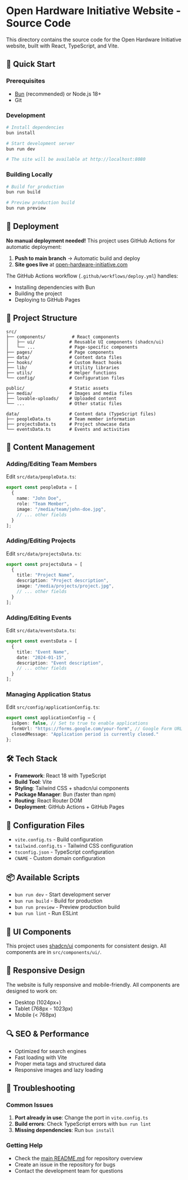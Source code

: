 # Open Hardware Initiative Website - Source Code

This directory contains the source code for the Open Hardware Initiative website, built with React, TypeScript, and Vite.

## 🚀 Quick Start

### Prerequisites
- [Bun](https://bun.sh/) (recommended) or Node.js 18+
- Git

### Development
```bash
# Install dependencies
bun install

# Start development server
bun run dev

# The site will be available at http://localhost:8080
```

### Building Locally
```bash
# Build for production
bun run build

# Preview production build
bun run preview
```

## 🚀 Deployment

**No manual deployment needed!** This project uses GitHub Actions for automatic deployment:

1. **Push to main branch** → Automatic build and deploy
2. **Site goes live** at [open-hardware-initiative.com](https://open-hardware-initiative.com)

The GitHub Actions workflow (`.github/workflows/deploy.yml`) handles:
- Installing dependencies with Bun
- Building the project
- Deploying to GitHub Pages

## 📁 Project Structure

```
src/
├── components/          # React components
│   ├── ui/             # Reusable UI components (shadcn/ui)
│   └── ...             # Page-specific components
├── pages/              # Page components
├── data/               # Content data files
├── hooks/              # Custom React hooks
├── lib/                # Utility libraries
├── utils/              # Helper functions
└── config/             # Configuration files

public/                 # Static assets
├── media/              # Images and media files
├── lovable-uploads/    # Uploaded content
└── ...                 # Other static files

data/                   # Content data (TypeScript files)
├── peopleData.ts       # Team member information
├── projectsData.ts     # Project showcase data
└── eventsData.ts       # Events and activities
```

## 📝 Content Management

### Adding/Editing Team Members
Edit `src/data/peopleData.ts`:
```typescript
export const peopleData = [
  {
    name: "John Doe",
    role: "Team Member",
    image: "/media/team/john-doe.jpg",
    // ... other fields
  }
];
```

### Adding/Editing Projects
Edit `src/data/projectsData.ts`:
```typescript
export const projectsData = [
  {
    title: "Project Name",
    description: "Project description",
    image: "/media/projects/project.jpg",
    // ... other fields
  }
];
```

### Adding/Editing Events
Edit `src/data/eventsData.ts`:
```typescript
export const eventsData = [
  {
    title: "Event Name",
    date: "2024-01-15",
    description: "Event description",
    // ... other fields
  }
];
```

### Managing Application Status
Edit `src/config/applicationConfig.ts`:
```typescript
export const applicationConfig = {
  isOpen: false, // Set to true to enable applications
  formUrl: "https://forms.google.com/your-form", // Google Form URL
  closedMessage: "Application period is currently closed."
};
```

## 🛠️ Tech Stack

- **Framework**: React 18 with TypeScript
- **Build Tool**: Vite
- **Styling**: Tailwind CSS + shadcn/ui components
- **Package Manager**: Bun (faster than npm)
- **Routing**: React Router DOM
- **Deployment**: GitHub Actions + GitHub Pages

## 🔧 Configuration Files

- `vite.config.ts` - Build configuration
- `tailwind.config.ts` - Tailwind CSS configuration
- `tsconfig.json` - TypeScript configuration
- `CNAME` - Custom domain configuration

## 📦 Available Scripts

- `bun run dev` - Start development server
- `bun run build` - Build for production
- `bun run preview` - Preview production build
- `bun run lint` - Run ESLint

## 🎨 UI Components

This project uses [shadcn/ui](https://ui.shadcn.com/) components for consistent design. All components are in `src/components/ui/`.

## 📱 Responsive Design

The website is fully responsive and mobile-friendly. All components are designed to work on:
- Desktop (1024px+)
- Tablet (768px - 1023px)
- Mobile (< 768px)

## 🔍 SEO & Performance

- Optimized for search engines
- Fast loading with Vite
- Proper meta tags and structured data
- Responsive images and lazy loading

## 🐛 Troubleshooting

### Common Issues

1. **Port already in use**: Change the port in `vite.config.ts`
2. **Build errors**: Check TypeScript errors with `bun run lint`
3. **Missing dependencies**: Run `bun install`

### Getting Help

- Check the [main README.md](../README.md) for repository overview
- Create an issue in the repository for bugs
- Contact the development team for questions
